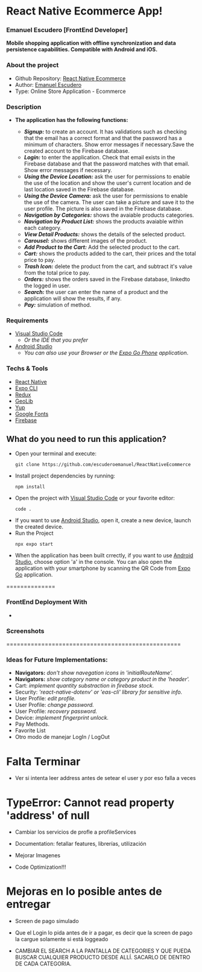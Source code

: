# React Native Ecommerce App!

### Emanuel Escudero [FrontEnd Developer]

__Mobile shopping application with offline synchronization and data persistence capabilities. Compatible with Android and iOS.__

### About the project

- Github Repository: [React Native Ecommerce](https://github.com/escuderoemanuel/ReactNativeEcommerce)
- Author: [Emanuel Escudero](http://emanuelescudero.ar)
- Type: Online Store Application - Ecommerce

### Description

- **The application has the following functions:**
  
  - ***Signup:*** to create an account. It has validations such as checking that the email has a correct format and that the password has a minimum of characters. Show error messages if necessary.Save the created account to the Firebase database. 
  - ***Login:*** to enter the application. Check that email exists in the Firebase database and that the password matches with that email. Show error messages if necessary.
  - ***Using the Device Location:*** ask the user for permissions to enable the use of the location and show the user\'s current location and de last location saved in the Firebase database. 
  - ***Using the Device Camera:*** ask the user for permissions to enable the use of the camera. The user can take a picture and save it to the user profile. The picture is also saved in the Firebase database. 
  - ***Navigation by Categories:*** shows the avaiable products categories.
  - ***Navigation by Product List:*** shows the products avaiable within each category.
  - ***View Detail Products:*** shows the details of the selected product.
  - ***Carousel:*** shows different images of the product.
  - ***Add Product to the Cart:*** Add the selected product to the cart.
  - ***Cart:*** shows the products added to the cart, their prices and the total price to pay.
  - ***Trash Icon:*** delete the product from the cart, and subtract it\'s value from the total price to pay.
  - ***Orders:*** shows the orders saved in the Firebase database, linkedto the logged in user.
  - ***Search:*** the user can enter the name of a product and the application will show the results, if any.
  - ***Pay:*** simulation of method.



### Requirements

- [Visual Studio Code](https://code.visualstudio.com/) 
  - _Or the IDE that you prefer_
- [Android Studio](https://developer.android.com/studio?hl=es-419)
  - _You can also use your Browser or the [Expo Go Phone](https://expo.dev/client) application_.

### Techs & Tools

- [React Native](https://reactnative.dev/)
- [Expo CLI](https://docs.expo.dev/more/expo-cli/)
- [Redux](https://redux.js.org/)
- [GeoLib](https://www.npmjs.com/package/geolib)
- [Yup](https://www.npmjs.com/package/yup)
- [Google Fonts](https://fonts.google.com/)
- [Firebase](https://firebase.google.com/?hl=es) 


## What do you need to run this application?

- Open your terminal and execute:
  ```
  git clone https://github.com/escuderoemanuel/ReactNativeEcommerce
  ```
- Install project dependencies by running:
  ```
  npm install
  ```
- Open the project with [Visual Studio Code](https://code.visualstudio.com/) or your favorite editor:
  ```
  code .
  ```
- If you want to use [Android Studio](https://developer.android.com/studio?hl=es-419), open it, create a new device, launch the created device.  
- Run the Project
  ```
  npx expo start
  ```
- When the application has been built crrectly, if you want to use [Android Studio](https://developer.android.com/studio?hl=es-419), choose option \'a\' in the console. You can also open the application with your smartphone by scanning the QR Code from [Expo Go](https://expo.dev/client) application.

============== 


### FrontEnd Deployment With

- []()


### Screenshots





==================================================
###  Ideas for Future Implementations:

- **Navigators:** _don\'t show navegation icons in \'initialRouteName\'._
- **Navigators:** _show category name or category product in the \'header\'._
- Cart: _implement quantity substraction in firebase stock._
- Security: _\'react-native-dotenv\' or \'eas-cli\' library for sensitive info._
- User Profile: _edit profile._
- User Profile: _change password._
- User Profile: _recovery password._
- Device: _implement fingerprint unlock._
- Pay Methods.
- Favorite List
- Otro modo de manejar LogIn / LogOut

# Falta Terminar

- Ver si intenta leer address antes de setear el user y por eso falla a veces
# TypeError: Cannot read property 'address' of null #

- Cambiar los servicios de profle a profileServices

- Documentation: fetallar features, librerías, utilización

- Mejorar Imagenes

- Code Optimization!!!



# Mejoras en lo posible antes de entregar

- Screen de pago simulado
- Que el Login lo pida antes de ir a pagar, es decir que la screen de pago la cargue solamente si está loggeado
  
- CAMBIAR EL SEARCH A LA PANTALLA DE CATEGORIES Y QUE PUEDA BUSCAR CUALQUIER PRODUCTO DESDE ALLÍ. SACARLO DE DENTRO DE CADA CATEGORIA.

